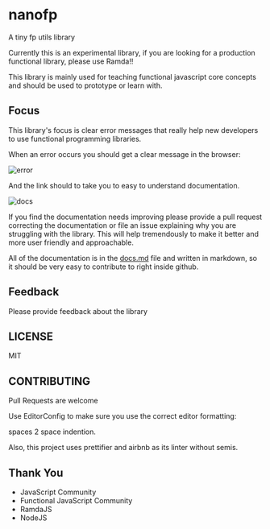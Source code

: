 # nanofp

A tiny fp utils library

Currently this is an experimental library, if you are looking for a production functional library, please use Ramda!!

This library is mainly used for teaching functional javascript core concepts and should be used to prototype or learn with.

## Focus

This library's focus is clear error messages that really help new developers to use functional programming libraries.

When an error occurs you should get a clear message in the browser:

![error](console-error.png)

And the link should to take you to easy to understand documentation.

![docs](docs.png)

If you find the documentation needs improving please provide a pull request correcting the documentation or file an issue explaining why you are struggling with the library. This will help tremendously to make it better and more user friendly and approachable.

All of the documentation is in the [docs.md](docs.md) file and written in markdown, so it should be very easy to contribute to right inside github.

## Feedback

Please provide feedback about the library

## LICENSE

MIT

## CONTRIBUTING

Pull Requests are welcome

Use EditorConfig to make sure you use the correct editor formatting:

spaces 2 space indention.

Also, this project uses prettifier and airbnb as its linter without semis.

## Thank You

* JavaScript Community
* Functional JavaScript Community
* RamdaJS
* NodeJS
